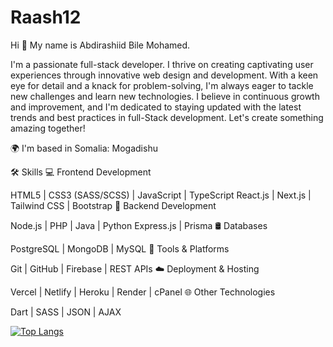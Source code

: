 # Raash12

Hi 👋 My name is Abdirashiid Bile Mohamed.

I'm a passionate full-stack developer. I thrive on creating captivating user experiences through innovative web design and development. With a keen eye for detail and a knack for problem-solving, I'm always eager to tackle new challenges and learn new technologies. I believe in continuous growth and improvement, and I'm dedicated to staying updated with the latest trends and best practices in full-Stack development. Let's create something amazing together!

🌍 I'm based in Somalia: Mogadishu   

🛠️ Skills
💻 Frontend Development

HTML5  |  CSS3 (SASS/SCSS)  |  JavaScript  |  TypeScript
React.js  |  Next.js  |  Tailwind CSS  |  Bootstrap
🧰 Backend Development

Node.js  |  PHP  |  Java  |  Python
Express.js  |  Prisma
🛢️ Databases

PostgreSQL  |  MongoDB  |  MySQL
🚀 Tools & Platforms

Git  |  GitHub  |  Firebase  |  REST APIs
☁️ Deployment & Hosting

Vercel  |  Netlify  |  Heroku  |  Render  |  cPanel
🌐 Other Technologies

Dart  |  SASS  |  JSON  |  AJAX

[![Top Langs](https://github-readme-stats.vercel.app/api/top-langs/?username=Raash12&layout=pie)](https://github.com/anuraghazra/github-readme-stats)



